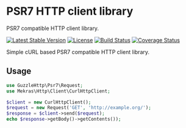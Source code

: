 # PSR7 HTTP client library

PSR7 compatible HTTP client library.

[![Latest Stable Version](https://poser.pugx.org/mekras/psr7-client/v/stable.png)](https://packagist.org/packages/mekras/psr7-client)
[![License](https://poser.pugx.org/mekras/psr7-client/license.png)](https://packagist.org/packages/mekras/psr7-client)
[![Build Status](https://travis-ci.org/mekras/psr7-client.svg?branch=master)](https://travis-ci.org/mekras/psr7-client)
[![Coverage Status](https://coveralls.io/repos/mekras/psr7-client/badge.png?branch=master)](https://coveralls.io/r/mekras/psr7-client?branch=master)

Simple cURL based PSR7 compatible HTTP client library.

## Usage

```php
use GuzzleHttp\Psr7\Request;
use Mekras\Http\Client\CurlHttpClient;

$client = new CurlHttpClient();
$request = new Request('GET', 'http://example.org/');
$response = $client->send($request);
echo $response->getBody()->getContents());
```
